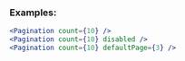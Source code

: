 ### Examples:

```jsx padded
<Pagination count={10} />
<Pagination count={10} disabled />
<Pagination count={10} defaultPage={3} />
```
